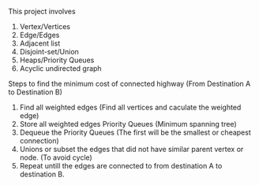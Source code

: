 This project involves
  
1. Vertex/Vertices
2. Edge/Edges
3. Adjacent list
4. Disjoint-set/Union
5. Heaps/Priority Queues
6. Acyclic undirected graph


Steps to find the minimum cost of connected highway (From Destination A to Destination B)

1. Find all weighted edges (Find all vertices and caculate the weighted edge)
2. Store all weighted edges Priority Queues (Minimum spanning tree)
3. Dequeue the Priority Queues (The first will be the smallest or cheapest connection)
4. Unions or subset the edges that did not have similar parent vertex or node. (To avoid cycle)
5. Repeat untill the edges are connected to from destination A to destination B.
